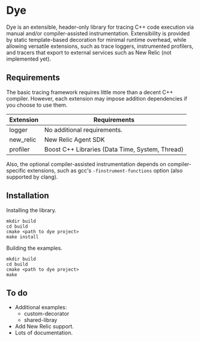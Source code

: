 # Dye

Dye is an extensible, header-only library for tracing C++ code execution via
manual and/or compiler-assisted instrumentation.  Extensibility is provided by
static template-based decoration for minimal runtime overhead, while allowing
versatile extensions, such as trace loggers, instrumented profilers,
and tracers that export to external services such as New Relic (not implemented
yet).

## Requirements

The basic tracing framework requires little more than a decent C++ compiler.
However, each extension may impose addition dependencies if you choose to use
them.

Extension | Requirements
----------|----------------------------
logger    | No additional requirements.
new_relic | New Relic Agent SDK
profiler  | Boost C++ Libraries (Data Time, System, Thread)

Also, the optional compiler-assisted instrumentation depends on compiler-
specific extensions, such as gcc's `-finstrument-functions` option (also
supported by clang).

## Installation

Installing the library.
```
mkdir build
cd build
cmake <path to dye project>
make install
```

Building the examples.
```
mkdir build
cd build
cmake <path to dye project>
make
```

## To do

* Additional examples:
  * custom-decorator
  * shared-libray
* Add New Relic support.
* Lots of documentation.
